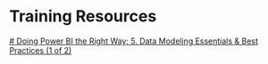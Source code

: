 # Training Resources

[# Doing Power BI the Right Way: 5. Data Modeling Essentials & Best Practices (1 of 2)](https://sqlserverbi.blog/2020/12/25/doing-power-bi-the-right-way-6-data-modeling-essentials-best-practices-1-of-2/)
